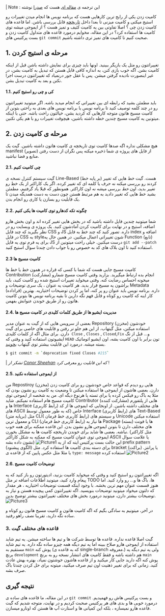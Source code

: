 | Note : این ترجمه ی  [مقاله ای](https://imsadra.me/commit-like-a-pro) هست که [صدرا](https://imsadra.me) نوشته 

کامیت زدن یکی از رایج ترین کارهایی هست که برنامه نویس ها انجام میدن تغییرات رو استیج میکنی و کامیت میزنی تا بعدا داخل [تاریخچه](https://git-scm.com/book/en/v2/Git-Basics-Viewing-the-Commit-History) قابل بررسی باشن. اما قاعده های کامیت زدن چی ؟ اصلا تفاوتی بین یه کامیت کثیف و تمیز هست ؟ از ایموجی میشه توی کامیت ها استفاده کرد؟ در این مقاله، مخوایم درمورد قاعده های متداول کامیت زدن و بست پرکتیس های `git commit`  صحبت کنیم تا کامیت های تمیز تری داشته باشیم.
## 1. مرحله ی استیج کردن
تغییراتتون رو مثل یک بازیگر ببینید. اونها باید چیزی برای نمایش داشته باشن قبل از اینکه کامیت بشن. اگه خوب بازی کنن، به اندازه کافی قابل هستن که تبدیل به کامیت بشن، در غیر اینصورت نادیده گرفتن میشن. پس با عقل جور درنمیاد که تغییراتتون درست اجرا نکنن و بعد به کامیت تبدیل بشن. 
#### 1.1. کی و چی رو استیج کنیم
باید مطمئن بشید که رابطه ای بین تغییراتی که انجام میدید باشه. اگر میتونید تغییراتتون رو در چند کلمه توصیف کنید تا برنامه نویس یا برنامه نویس های بعدی به راحتی بتونن از کامیت مسیج هاتون متوجه کارهایی که کردید بشن، خیالتون راحت باشه. حتی با اینکه میتونین یه کامیت مسیج چندین خطه داشته باشین،  هیچوقت تغییرات رو با هم یکی نکنین.
## 2. مرحله ی کامیت زدن
هیچ مشکلی نداره اگه صدها کامیت توی تاریخچه ی کامیت هاتون داشته باشین. گیت یک manifest (تصویر) از فایل های پروژه ی شما ذخیره میکنه پس نگران از دست رفتن منابع و فضا نباشید.
#### 2.1. چی کامیت کنیم
گیت  سیستم کنترل نسخه ی Line-Based (بر پایه خط) هست. گیت خط هایی که تغییر کردند رو  بررسی میکنه نه حرف یا کلمه ای که تغییر کرده. اگر یک کاراکتر از یک خط رو تغییر بدید، اون *خط* بررسی میشه نه اون کاراکتر. همونطور که قبلا یاد گرفتیم، مطمئن بشید خط هایی که تغییر دادید به هم مرتبط هستن چون دست به دست همدیگه میدن تا یک قابلیت رو بسازن یا کاری رو انجام بدن.
#### 2.2. چگونه تکه کدهارو توی کامیت ها یکی کنیم
شما میتونید چندین فایل داشته باشید که در بخش هایی تغییر کرده اند و اون بخش هارو اضافه، استیج و در نهایت برای کامیت کردن آمادشون کنید. 
یک پروژه ی وبسایت رو در نظر بگیرید که چند فایل CSS و JS داره. تصور کنید که چند خط به فایل index اضافه و در فایل CSS به styleشون تغییراتی اعمال میکنین.
در همین حال یه Function (تابع) برای یه فرم توی یه فایل JS درست میکنین. خیلی راحت میتونین از ‍`git add --patch`  استفاده کنید تا اون بلاک های کد به خصوص رو با جواب دادن چندتا سوال استیج کنید.
#### 2.3 کامیت مسیج ها
کامیت مسیج جایی هست که شما با کسی که قراره در همون خط یا خط ها  Contribution (مشارکت) انجام بده  ارتباط میگیرید. بزارید  وقتی کامیت مسیج شمارو میخونه احساس رضایت کنه. وقتی میخواید تغییرات استیج شده رو کامیت کنید، باید براشون  یه مسیج قرار بدید. هر کامیت یه عنوان ، یک سری توضیحات و Metadata (فراداده) داره. برنامه نویس باید عنوان رو پر کنه، اما پر کردن توضیحات اختیاریه. بهترین کار اینه که کامیت رو کوتاه و قابل فهم نگه دارین تا بقیه برنامه نویس ها بتونن کامیت هاتون رو از طریق خوندن عنوانش بفهمن.
#### 2.4. مدیریت ایشیو ها از طریق کلمات کلیدی در کامیت مسیج ها
بعضی از سرویس هایی که از گیت به عنوان مدیر Repository (مخزن) خودشون استفاده میکنن، مثل گیتهاب، از این هم جلو تر رفتن و قابلیت های خاصی برای گیت دارن. برای مثال اگه از کلمات کلیدی ‍‍‍‍ ‍‍‍‍`Close` , `Closes` , `Closed`,`Fix` و... قبل از تگ ایشیوتون استفاده کنید و وقتی که `HEAD` تون برابر با اون کامیت بشه، اون ایشیو اتوماتیک بسته میشه. درمورد این قابلیت بیشتر توی گیتهاب [بخونید](https://docs.devart.com/studio-for-sql-server/source-controlling-databases/associating-commits-with-github-issues.html). 
```bash
$ git commit -m `deprecation fixed Closes #215`
```
| *تشکر از  [Conor Sheehan](https://imsadra.me/@ConorSheehan1) که این قابلیت رو معرفی کرد* !
#### 2.5. از ایموجی استفاده نکنید
من Repostiroy (مخزن) هایی رو دیدم که قواعد خاص خودشون رو برای کامیت زدن دارن. بعضی هاشون از ایموجی ها استفاده میکنن تا وضعیت یه کامیت رو نشون بودن که مثلا یه باگ رو فیکس کرده یا برای تسته یا هرنوع دیگه ای.
من به شخصه از ایموجی توی کامیت مسیج هام استفاده نمیکنم. شاید Contributor (مشارکت کننده) هایی از پلتفورم ها و Interface (رابط کاربری) های مختلف داشته باشین. از اونجایی که ایموجی ها از کد های ASCII خاص (که به طور معمول توسط Interface (رابط کاربری) های Text-Based (برپایه متن) مثل CLI( رابط کاربری خط فرمان) و سیستم های Unicode استفاده میکنن و معمول ترین CLI (رابط کاربری خط فرمان) ها نیاز به Package (بسته) ها یا فونت های مختلف دارن تا بتونن ایموجی هارو نشون بدن. این قاعده ممکنه برای همه خوب نباشه. بعضی ها شاید برای خوندن تاریخچه کامیت ها به مشکل بخورن. (مثل کاراکتر ایموجی توی عنوان کامیت مسیج که ممکنه به شکل کاراکتر ASCII یا علامت سوال نشون داده بشه)
![Picture1](https://github.com/SepehrRasouli/CommitLikeAProTranslation/blob/main/pics/1.avif)
 این حالت بست پرکتیس اینه که از یه prefix pattern (الگوی پیشنود) برای دسته بندی کامیت ها استفاده کرد. مثل bracket (براکت) یا پرانتز. یا مثلا مثل عکس پایین که از قاعده ی `type: message` استفاده کرده
![Picture2](https://github.com/SepehrRasouli/CommitLikeAProTranslation/blob/main/pics/2.avif)

#### 2.6. توضیحات کامیت مسیج 
اگه تغییراتتون رو استیج کنید و وقتی که میخواید کامیت بزنید، ادیتورتون رو باز کنید که یه پیغام وارد کنید، میتونید اطلاعات اضافه تر مثل TODO ها، باگ ها و... رو وارد کنید. اما هنوز قسمت عنوان مهم ترین بخشه.
با وجود اینکه قسمت توضیحات اختیاریه ، هر مقدار که دلتون میخواد میتونید توضیحات بنویسید. اگه تغییراتتون کمی پیچیده هستن و نیاز به توضیحات بیشتر دارن، میتونید درمورد بخش های مختلف تغییراتتون بیشتر توضیح بدین.
![Picture3](https://github.com/SepehrRasouli/CommitLikeAProTranslation/blob/main/pics/3.avif)

در آخر، میتونیم به سادگی بگیم که اگه کامیت هاتون و کامیت مسیج هاتون رو کوتاه و ساده نگه دارید، تقریبا نصف راهو رفتید.
### 3. قاعده های مختلف گیت
گیت اصلا قاعده نداره. قاعده ها توسط شرکت ها و تیم ها ساخته میشن. یه تیم شاید استفاده از ایموجی هارو صلاح ببینه اما یه تیم دیگه همه چیزو ساده نگه داره. یه تیم شاید مستقیم به `main` پوش کنه (که به قاعده ی single-branch معروفه.) ولی یه تیم دیگه یه برنچ `development‍` هم داشته باشه و فقط کامیت های انتشار نسخه رو به برنچ `main` پوش کنه اگه دارید جایی کار میکنید و از قاعده هاشون خوشتون نمیاد، بهتره بهش عادت کنید. زمانی که برای تغییر ذهنیت اون تیم صرف میکنید، میتونه برای حل کردن چندتا باگ صرف بشه.
## نتیجه گیری
در این مقاله، ما قاعده های ساده ی `git commit` و بست پرکتیس هاش رو فهمیدیم. درمورد خوبی ها و بدی های هر پرکتیس صحبت کردیم و در نهایت، متوجه شدیم که گیت فاعده هارو نمیسازه ، بلکه این کمپانی ها و استارت آپ ها هستن که اونارو میسازن.
